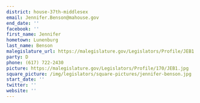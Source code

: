 ```yaml
---
district: house-37th-middlesex
email: Jennifer.Benson@mahouse.gov
end_date: ''
facebook: ''
first_name: Jennifer
hometown: Lunenburg
last_name: Benson
malegislature_url: https://malegislature.gov/Legislators/Profile/JEB1
party: D
phone: (617) 722-2430
picture: https://malegislature.gov/Legislators/Profile/170/JEB1.jpg
square_picture: /img/legislators/square-pictures/jennifer-benson.jpg
start_date: ''
twitter: ''
website: ''
---
```

